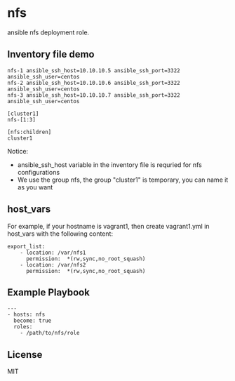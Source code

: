 nfs
==============

ansible nfs deployment role.


Inventory file demo
-------------------

```
nfs-1 ansible_ssh_host=10.10.10.5 ansible_ssh_port=3322 ansible_ssh_user=centos
nfs-2 ansible_ssh_host=10.10.10.6 ansible_ssh_port=3322 ansible_ssh_user=centos
nfs-3 ansible_ssh_host=10.10.10.7 ansible_ssh_port=3322 ansible_ssh_user=centos

[cluster1]
nfs-[1:3]

[nfs:children]
cluster1
```

Notice:

* ansible_ssh_host variable in the inventory file is requried for nfs configurations
* We use the group nfs, the group "cluster1" is temporary, you can name it as you want


host_vars
--------------

For example, if your hostname is vagrant1, then create vagrant1.yml in host_vars with the following content:

```
export_list:
	- location: /var/nfs1
	  permission:  *(rw,sync,no_root_squash)
	- location: /var/nfs2
	  permission:  *(rw,sync,no_root_squash)
```

Example Playbook
----------------

```
---
- hosts: nfs
  become: true
  roles:
    - /path/to/nfs/role
```


License
-------

MIT


